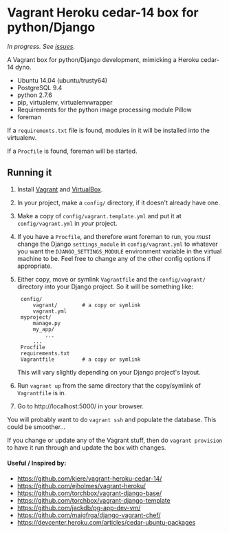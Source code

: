 # Vagrant Heroku cedar-14 box for python/Django

*In progress. See [issues](https://github.com/philgyford/vagrant-heroku-cedar-14-python/issues).*

A Vagrant box for python/Django development, mimicking a Heroku cedar-14 dyno.

* Ubuntu 14.04 (ubuntu/trusty64)
* PostgreSQL 9.4
* python 2.7.6
* pip, virtualenv, virtualenvwrapper
* Requirements for the python image processing module Pillow
* foreman

If a `requirements.txt` file is found, modules in it will be installed into the virtualenv.

If a `Procfile` is found, foreman will be started.


## Running it

1. Install [Vagrant](https://www.vagrantup.com/) and [VirtualBox](https://www.virtualbox.org/).

2. In your project, make a `config/` directory, if it doesn't already have one.

3. Make a copy of `config/vagrant.template.yml` and put it at `config/vagrant.yml` in *your* project.

4. If you have a `Procfile`, and therefore want foreman to run, you *must* change the Django `settings_module` in `config/vagrant.yml` to whatever you want the `DJANGO_SETTINGS_MODULE` environment variable in the virtual machine to be. Feel free to change any of the other config options if appropriate.

5. Either copy, move or symlink `Vagrantfile` and the `config/vagrant/` directory into your Django project. So it will be something like:

		config/
			vagrant/		# a copy or symlink
			vagrant.yml
		myproject/
			manage.py
			my_app/
				...
			...
		Procfile
		requirements.txt
		Vagrantfile			# a copy or symlink

	This will vary slightly depending on your Django project's layout.

6. Run `vagrant up` from the same directory that the copy/symlink of `Vagrantfile` is in.

7. Go to http://localhost:5000/ in your browser.

You will probably want to do `vagrant ssh` and populate the database. This could be smoother...

If you change or update any of the Vagrant stuff, then do `vagrant provision` to have it run through and update the box with changes.


#### Useful / Inspired by:

* https://github.com/kiere/vagrant-heroku-cedar-14/
* https://github.com/ejholmes/vagrant-heroku/
* https://github.com/torchbox/vagrant-django-base/
* https://github.com/torchbox/vagrant-django-template
* https://github.com/jackdb/pg-app-dev-vm/
* https://github.com/maigfrga/django-vagrant-chef/
* https://devcenter.heroku.com/articles/cedar-ubuntu-packages

